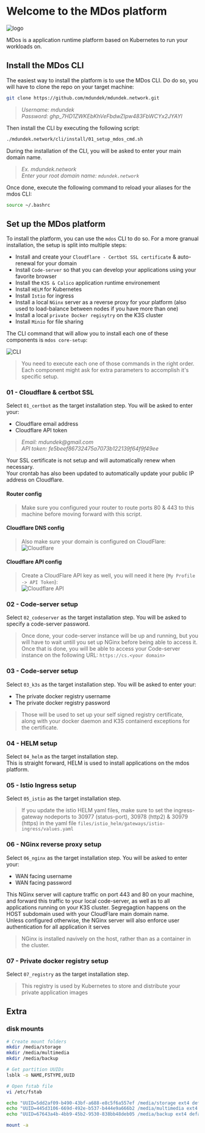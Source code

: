 # Welcome to the MDos platform

![logo](img/mdos.jpg)

MDos is a application runtime platform based on Kubernetes to run your workloads on.  

## Install the MDos CLI

The easiest way to install the platform is to use the MDos CLI. Do do so, you will have to clone the repo on your target machine:

```sh
git clone https://github.com/mdundek/mdundek.network.git
```

> _Username: mdundek_  
> _Password: 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_

Then install the CLI by executing the following script:

```sh
./mdundek.network/cli/install/01_setup_mdos_cmd.sh
```

During the installation of the CLI, you will be asked to enter your main domain name.  

> _Ex. mdundek.network_  
> _Enter your root domain name: `mdundek.network`_

Once done, execute the following command to reload your aliases for the mdos CLI:

```sh
source ~/.bashrc
```

## Set up the MDos platform

To install the platform, you can use the `mdos` CLI to do so. For a more granual installation, the setup is split into multiple steps:

* Install and create your `Cloudflare - Certbot SSL certificate` & auto-renewal for your domain
* Install `Code-server` so that you can develop your applications using your favorite browser
* Install the `K3S & Calico` application runtime environement
* Install `HELM` for Kubernetes
* Install `Istio` for ingress
* Install a local `NGinx` server as a reverse proxy for your platform (also used to load-balance between nodes if you have more than one)
* Install a local `private Docker regisytry` on the K3S cluster
* Install `Minio` for file sharing

The CLI command that will allow you to install each one of these components is `mdos core-setup`:

![CLI](img/setup/cli.png)

> You need to execute each one of those commands in the right order. Each component might ask for extra parameters to accomplish it's specific setup.

### 01 - Cloudflare & certbot SSL

Select `01_certbot` as the target installation step. You will be asked to enter your:

* Cloudflare email address
* Cloudflare API token

> _Email: mdundek@gmail.com_  
> _API token: fe5beef86732475a7073b122139f64f9f49ee_

Your SSL certificate is not setup and will automatically renew when necessary.  
Your crontab has also been updated to automatically update your public IP address on Cloudflare.

#### Router config

> Make sure you configured your router to route ports 80 & 443 to this machine before moving forward with this script.  

#### Cloudflare DNS config 
  
> Also make sure your domain is configured on CloudFlare:
> ![Cloudflare](img/setup/cloudflare.png)

#### Cloudflare API config

> Create a CloudFlare API key as well, you will need it here (`My Profile -> API Token`):  
> ![Cloudflare API](img/setup/cloudflare_api.png)


### 02 - Code-server setup

Select `02_codeserver` as the target installation step. You will be asked to specify a code-server password.

> Once done, your code-server instance will be up and running, but you will have to wait untill you set up NGinx before being able to access it.  
> Once that is done, you will be able to access your Code-server instance on the following URL: `https://cs.<your domain>`

### 03 - Code-server setup

Select `03_k3s` as the target installation step. You will be asked to enter your:

* The private docker registry username
* The private docker registry password

> Those will be used to set up your self signed registry certificate, along with your docker daemon and K3S containerd exceptions for the certificate.

### 04 - HELM setup

Select `04_helm` as the target installation step.  
This is straight forward, HELM is used to install applications on the mdos platform.

### 05 - Istio Ingress setup

Select `05_istio` as the target installation step. 

> If you update the istio HELM yaml files, make sure to set the ingress-gateway nodeports to 30977 (status-port), 30978 (http2) & 30979 (https) in the yaml file `files/istio_helm/gateways/istio-ingress/values.yaml`

### 06 - NGinx reverse proxy setup

Select `06_nginx` as the target installation step. You will be asked to enter your:

* WAN facing username
* WAN facing password

This NGinx server will capture traffic on port 443 and 80 on your machine, and forward this traffic to your local code-server, as well as to all applications running on your K3S cluster. Segregagtion happens on the HOST subdomain used with your CloudFlare main domain name.  
Unless configured otherwise, the NGinx server will also enforce user authentication for all application it serves

> NGinx is installed navively on the host, rather than as a container in the cluster. 

### 07 - Private docker registry setup

Select `07_registry` as the target installation step. 

> This registry is used by Kubernetes to store and distribute your private application images

## Extra

### disk mounts

```sh
# Create mount folders
mkdir /media/storage
mkdir /media/multimedia
mkdir /media/backup

# Get partition UUIDs
lsblk -o NAME,FSTYPE,UUID

# Open fstab file
vi /etc/fstab

echo "UUID=5dd2af09-b490-43bf-a688-e8c5f6a557ef /media/storage ext4 defaults 0 2" >> /etc/fstab
echo "UUID=445d3106-669d-492e-b537-b444e9a666b2 /media/multimedia ext4 defaults 0 2" >> /etc/fstab
echo "UUID=67643a4b-4bb9-45b2-9530-838bb48deb05 /media/backup ext4 defaults 0 2" >> /etc/fstab

mount -a
```